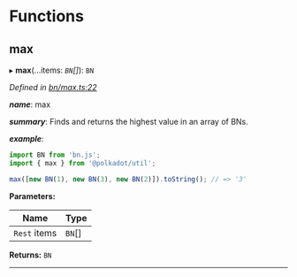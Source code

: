 

# Functions

<a id="max"></a>

##  max

▸ **max**(...items: *`BN`[]*): `BN`

*Defined in [bn/max.ts:22](https://github.com/polkadot-js/common/blob/d8b3021/packages/util/src/bn/max.ts#L22)*

*__name__*: max

*__summary__*: Finds and returns the highest value in an array of BNs.

*__example__*:   

```javascript
import BN from 'bn.js';
import { max } from '@polkadot/util';

max([new BN(1), new BN(3), new BN(2)]).toString(); // => '3'
```

**Parameters:**

| Name | Type |
| ------ | ------ |
| `Rest` items | `BN`[] |

**Returns:** `BN`

___

